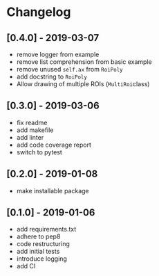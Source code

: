 # Changelog

## [0.4.0] - 2019-03-07
* remove logger from example
* remove list comprehension from basic example
* remove unused `self.ax` from `RoiPoly`
* add docstring to `RoiPoly`
* Allow drawing of multiple ROIs (`MultiRoi`class)

## [0.3.0] - 2019-03-06
* fix readme
* add makefile
* add linter
* add code coverage report
* switch to pytest

## [0.2.0] - 2019-01-08
* make installable package

## [0.1.0] - 2019-01-06
* add requirements.txt
* adhere to pep8
* code restructuring
* add initial tests
* introduce logging
* add CI
